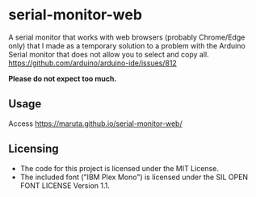 # serial-monitor-web

A serial monitor that works with web browsers (probably Chrome/Edge only) that I made as a temporary solution to a problem with the Arduino Serial monitor that does not allow you to select and copy all.
https://github.com/arduino/arduino-ide/issues/812

 **Please do not expect too much.**

## Usage

Access https://maruta.github.io/serial-monitor-web/


## Licensing
* The code for this project is licensed under the MIT License.
* The included font ("IBM Plex Mono") is licensed under the SIL OPEN FONT LICENSE Version 1.1.
